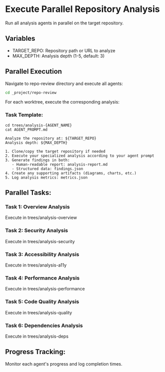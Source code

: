 # Execute Parallel Repository Analysis

Run all analysis agents in parallel on the target repository.

## Variables
- TARGET_REPO: Repository path or URL to analyze
- MAX_DEPTH: Analysis depth (1-5, default: 3)

## Parallel Execution

Navigate to repo-review directory and execute all agents:

```bash
cd _project/repo-review
```

For each worktree, execute the corresponding analysis:

### Task Template:
```
cd trees/analysis-{AGENT_NAME}
cat AGENT_PROMPT.md

Analyze the repository at: ${TARGET_REPO}
Analysis depth: ${MAX_DEPTH}

1. Clone/copy the target repository if needed
2. Execute your specialized analysis according to your agent prompt
3. Generate findings in both:
   - Human-readable report: analysis-report.md
   - Structured data: findings.json
4. Create any supporting artifacts (diagrams, charts, etc.)
5. Log analysis metrics: metrics.json
```

## Parallel Tasks:

### Task 1: Overview Analysis
Execute in trees/analysis-overview

### Task 2: Security Analysis  
Execute in trees/analysis-security

### Task 3: Accessibility Analysis
Execute in trees/analysis-a11y

### Task 4: Performance Analysis
Execute in trees/analysis-performance

### Task 5: Code Quality Analysis
Execute in trees/analysis-quality

### Task 6: Dependencies Analysis
Execute in trees/analysis-deps

## Progress Tracking:
Monitor each agent's progress and log completion times.